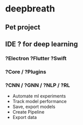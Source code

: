 # deepbreath

## Pet project
## IDE ? for deep learning


### ?Electron ?Flutter ?Swift
### ?Core / ?Plugins
### ?CNN / ?GNN / ?NLP / ?RL

- Automate ml experiments
- Track model performance
- Save, export models
- Create Pipeline
- Export data
